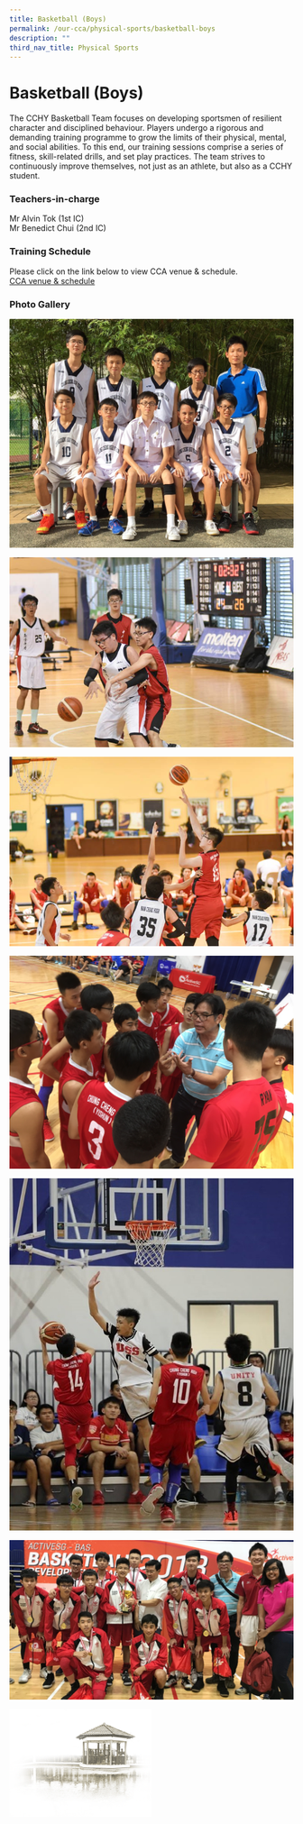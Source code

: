 ```yaml
---
title: Basketball (Boys)
permalink: /our-cca/physical-sports/basketball-boys
description: ""
third_nav_title: Physical Sports
---
```

# **Basketball (Boys)**

The CCHY Basketball Team focuses on developing sportsmen of resilient character and disciplined behaviour. Players undergo a rigorous and demanding training programme to grow the limits of their physical, mental, and social abilities. To this end, our training sessions comprise a series of fitness, skill-related drills, and set play practices. The team strives to continuously improve themselves, not just as an athlete, but also as a CCHY student.

### Teachers-in-charge

Mr Alvin Tok (1st IC)   
Mr Benedict Chui (2nd IC)

### Training Schedule

Please click on the link below to view CCA venue & schedule.   
[CCA venue & schedule](https://chungchenghighyishun.moe.edu.sg/useful-links/parents/cca-venue-n-schedule)  

### Photo Gallery

![](/images/da8f1065e_62521.jpg)

![](/images/5daf1c296_62522.jpg)

![](/images/33d864724_62523.jpg)

![](/images/6ff7b4427_62524.jpg)

![](/images/20435e9b2_62525.jpg)

![](/images/98ccb4a51_62526.jpg)


<img src="/images/pavilion.png" 
     style="width:50%">